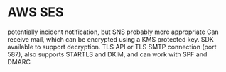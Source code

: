 # AWS SES

potentially incident notification, but SNS probably more appropriate
Can receive mail, which can be encrypted using a KMS protected key. SDK available to support decryption.
TLS API or TLS SMTP connection (port 587), also supports STARTLS and DKIM, and can work with SPF and DMARC
